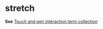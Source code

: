 # stretch

**See** [Touch and pen interaction term collection](~/a-z-word-list-term-collections/term-collections/touch-pen-interaction-terms.md)
